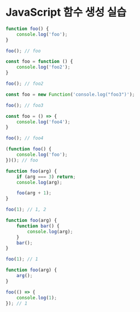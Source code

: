 # JavaScript 함수 생성 실습

```js
function foo() {
    console.log('foo');
}

foo(); // foo
```

```js
const foo = function () {
    console.log('foo2');
}

foo(); // foo2
```

```js
const foo = new Function('console.log("foo3")');

foo(); // foo3
```

```js
const foo = () => {
    console.log('foo4');
}

foo(); // foo4
```

```js
(function foo() {
    console.log('foo');
})(); // foo
```

```js
function foo(arg) {
    if (arg === 3) return;
    console.log(arg);

    foo(arg + 1);
}

foo(1); // 1, 2
```

```js
function foo(arg) {
    function bar() {
        console.log(arg);
    }
    bar();
}

foo(1); // 1
```

```js
function foo(arg) {
    arg();
}

foo(() => {
    console.log(1);
}); // 1
```
